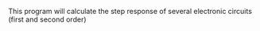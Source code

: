 This program will calculate the step response of several electronic circuits (first and second order)
